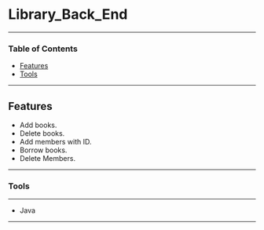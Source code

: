 # Library_Back_End
---
### Table of Contents

- [Features](#Features)
- [Tools](#Tools)
---

## Features

- Add books.
- Delete books.
- Add members with ID.
- Borrow books.
- Delete Members.
----
### Tools
----
- Java
----
